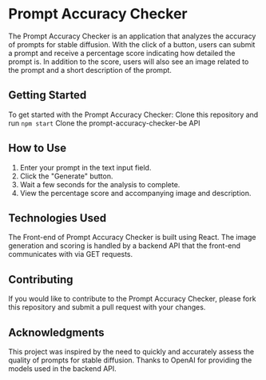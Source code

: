 # Prompt Accuracy Checker

The Prompt Accuracy Checker is an application that analyzes the accuracy of prompts for stable diffusion. With the click of a button, users can submit a prompt and receive a percentage score indicating how detailed the prompt is. In addition to the score, users will also see an image related to the prompt and a short description of the prompt.

## Getting Started

To get started with the Prompt Accuracy Checker: 
Clone this repository and run `npm start`
Clone the prompt-accuracy-checker-be API

## How to Use
1. Enter your prompt in the text input field.
2. Click the "Generate" button.
3. Wait a few seconds for the analysis to complete.
4. View the percentage score and accompanying image and description.

## Technologies Used
The Front-end of Prompt Accuracy Checker is built using React. The image generation and scoring is handled by a backend API that the front-end communicates with via GET requests.

## Contributing
If you would like to contribute to the Prompt Accuracy Checker, please fork this repository and submit a pull request with your changes.

## Acknowledgments
This project was inspired by the need to quickly and accurately assess the quality of prompts for stable diffusion. Thanks to OpenAI for providing the models used in the backend API.
